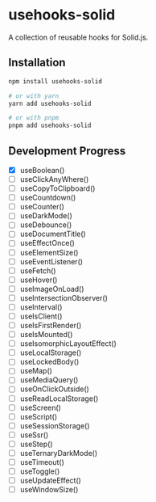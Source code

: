 # usehooks-solid

A collection of reusable hooks for Solid.js.

## Installation

```bash
npm install usehooks-solid

# or with yarn
yarn add usehooks-solid

# or with pnpm
pnpm add usehooks-solid
```

## Development Progress

- [x] useBoolean()
- [ ] useClickAnyWhere()
- [ ] useCopyToClipboard()
- [ ] useCountdown()
- [ ] useCounter()
- [ ] useDarkMode()
- [ ] useDebounce()
- [ ] useDocumentTitle()
- [ ] useEffectOnce()
- [ ] useElementSize()
- [ ] useEventListener()
- [ ] useFetch()
- [ ] useHover()
- [ ] useImageOnLoad()
- [ ] useIntersectionObserver()
- [ ] useInterval()
- [ ] useIsClient()
- [ ] useIsFirstRender()
- [ ] useIsMounted()
- [ ] useIsomorphicLayoutEffect()
- [ ] useLocalStorage()
- [ ] useLockedBody()
- [ ] useMap()
- [ ] useMediaQuery()
- [ ] useOnClickOutside()
- [ ] useReadLocalStorage()
- [ ] useScreen()
- [ ] useScript()
- [ ] useSessionStorage()
- [ ] useSsr()
- [ ] useStep()
- [ ] useTernaryDarkMode()
- [ ] useTimeout()
- [ ] useToggle()
- [ ] useUpdateEffect()
- [ ] useWindowSize()
